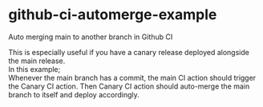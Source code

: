 # github-ci-automerge-example
Auto merging main to another branch in Github CI


This is especially useful if you have a canary release deployed alongside the main release.  
In this example;  
Whenever the main branch has a commit, the main CI action should trigger the Canary CI action.  Then Canary CI action should auto-merge the main branch to itself and deploy accordingly.
